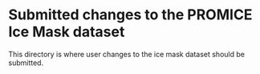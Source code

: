 # Submitted changes to the PROMICE Ice Mask dataset

This directory is where user changes to the ice mask dataset should be submitted.
